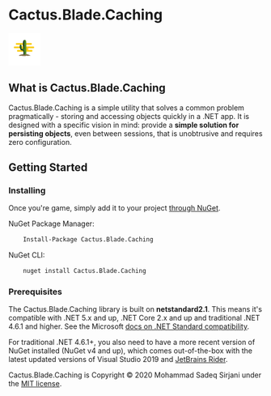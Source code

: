 # Cactus.Blade.Caching

![Logo](Image/cactus-64.png)

## What is Cactus.Blade.Caching

Cactus.Blade.Caching is a simple utility that solves a common problem pragmatically - storing and accessing objects quickly in a .NET app. It is designed with a specific vision in mind: provide a **simple solution for persisting objects**, even between sessions, that is unobtrusive and requires zero configuration.

## Getting Started

### Installing

Once you're game, simply add it to your project [through NuGet](https://www.nuget.org/packages/Cactus.Blade.Caching).

NuGet Package Manager:

```bash
    Install-Package Cactus.Blade.Caching
```

NuGet CLI:

```bash
    nuget install Cactus.Blade.Caching
```

### Prerequisites

The Cactus.Blade.Caching library is built on **netstandard2.1**. This means it's compatible with .NET 5.x and up, .NET Core 2.x and up and traditional .NET 4.6.1 and higher. See the Microsoft [docs on .NET Standard compatibility](https://docs.microsoft.com/en-us/dotnet/standard/net-standard#net-platforms-support).

For traditional .NET 4.6.1+, you also need to have a more recent version of NuGet installed (NuGet v4 and up), which comes out-of-the-box with the latest updated versions of Visual Studio 2019 and [JetBrains Rider](https://www.jetbrains.com/rider/).

Cactus.Blade.Caching is Copyright &copy; 2020 Mohammad Sadeq Sirjani under the [MIT license](LICENSE.txt).
